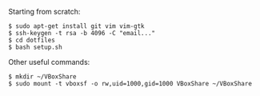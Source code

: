 Starting from scratch:
```
$ sudo apt-get install git vim vim-gtk
$ ssh-keygen -t rsa -b 4096 -C "email..."
$ cd dotfiles
$ bash setup.sh
```
  
Other useful commands:
```
$ mkdir ~/VBoxShare
$ sudo mount -t vboxsf -o rw,uid=1000,gid=1000 VBoxShare ~/VBoxShare
```
